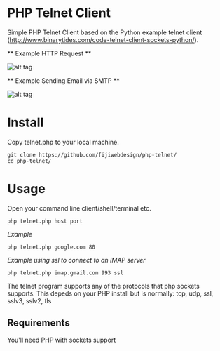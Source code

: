 PHP Telnet Client
==========

Simple PHP Telnet Client based on the Python example telnet client (http://www.binarytides.com/code-telnet-client-sockets-python/). 

** Example HTTP Request **

![alt tag](http://g.recordit.co/cS1let15Y4.gif)

** Example Sending Email via SMTP **

![alt tag](http://g.recordit.co/hhEEKVUm0D.gif)

Install
=======

Copy telnet.php to your local machine.

```
git clone https://github.com/fijiwebdesign/php-telnet/
cd php-telnet/
```

Usage
=====

Open your command line client/shell/terminal etc. 

`php telnet.php host port`

*Example*

`php telnet.php google.com 80`

*Example using ssl to connect to an IMAP server*

`php telnet.php imap.gmail.com 993 ssl`

The telnet program supports any of the protocols that php sockets supports. This depeds on your PHP install but is normally:  tcp, udp, ssl, sslv3, sslv2, tls

Requirements
--------

You'll need PHP with sockets support
